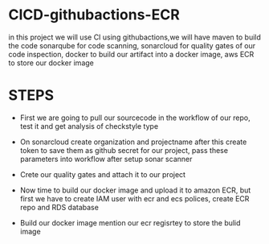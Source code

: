 # CICD-githubactions-ECR
in this project we will use CI using githubactions,we will have maven to build the code sonarqube for code scanning, sonarcloud for quality gates of our code inspection, docker to build our artifact into a docker image, aws ECR to store our docker image 
# STEPS

- First we are going to pull our sourcecode in the workflow of our repo, test it and get analysis of checkstyle type

- On sonarcloud create organization and projectname after this create token to save them as github secret for our project, pass these parameters into workflow 
  after setup sonar scanner

- Crete our quality gates and attach it to our project

- Now time to build our docker image and upload it to amazon ECR, but first we have to create IAM user  with ecr and ecs polices, create ECR repo and RDS 
  database

- Build our docker image mention our ecr regisrtey to store the bulid image

